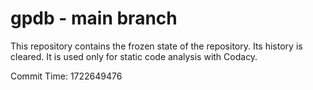 # gpdb - main branch

This repository contains the frozen state of the repository.
Its history is cleared. It is used only for static code
analysis with Codacy.

Commit Time: 1722649476